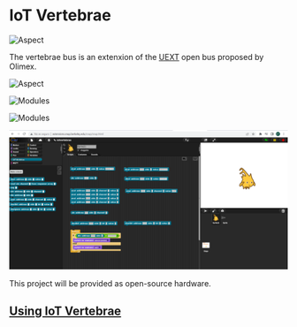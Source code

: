 # IoT Vertebrae 

![Aspect](img/iotvertebrae00.png)

The vertebrae bus is an extenxion of the [UEXT](https://www.olimex.com/Products/Modules/UEXT) open bus proposed by Olimex.

![Aspect](img/iotvertebrae01.jpg)

![Modules](img/panel.png)

![Modules](img/iotv_v2.png)

![Software](img/snapvertebrae.png)

This project will be provided as open-source hardware.

## [Using IoT Vertebrae](https://provisional-binefa-com.translate.goog/index.php/IoT-Vertebrae?_x_tr_sl=ca&_x_tr_tl=en&_x_tr_hl=es&_x_tr_pto=wapp)

